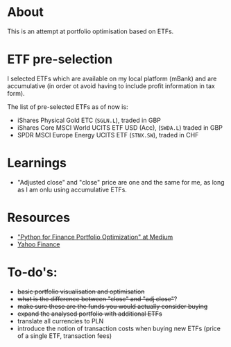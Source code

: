 # About
This is an attempt at portfolio optimisation based on ETFs.

# ETF pre-selection
I selected ETFs which are available on my local platform (mBank) and are accumulative (in order ot avoid having to include profit information in tax form).

The list of pre-selected ETFs as of now is:
- iShares Physical Gold ETC (`SGLN.L`), traded in GBP
- iShares Core MSCI World UCITS ETF USD (Acc), (`SWDA.L`) traded in GBP
- SPDR MSCI Europe Energy UCITS ETF (`STNX.SW`), traded in CHF

# Learnings
- "Adjusted close" and "close" price are one and the same for me, as long as I am onlu using accumulative ETFs.

# Resources
- ["Python for Finance Portfolio Optimization" at Medium](https://randerson112358.medium.com/python-for-finance-portfolio-optimization-66882498847)
- [Yahoo Finance](https://finance.yahoo.com/)

# To-do's:
- ~~basic portfolio visualisation and optimisation~~
- ~~what is the difference between "close" and "adj close"~~?
- ~~make sure these are the funds you would actually consider buying~~
- ~~expand the analysed portfolio with additional ETFs~~
- translate all currencies to PLN
- introduce the notion of transaction costs when buying new ETFs (price of a single ETF, transaction fees)